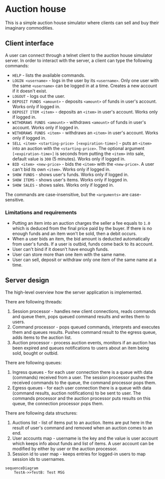 # Auction house

This is a simple auction house simulator where clients can sell and buy their imaginary commodities.

## Client interface

A user can connect through a telnet client to the auction house simulator server. In order to interact with the server, a client can type the following commands:

- `HELP` - lists the available commands.
- `LOGIN <username>` - logs in the user by its `<username>`. Only one user with the same `<username>` can be logged in at a time. Creates a new account if it doesn't exist.
- `LOGOUT` - logs out the user.
- `DEPOSIT FUNDS <amount>` - deposits `<amount>` of funds in user's account. Works only if logged in.
- `DEPOSIT ITEM <item>` - deposits an `<item>` in user's account. Works only if logged in.
- `WITHDRAWS FUNDS <amount>` - withdraws `<amount>` of funds in user's account. Works only if logged in.
- `WITHDRAWS FUNDS <item>` - withdraws an `<item>` in user's account. Works only if logged in.
- `SELL <item> <starting-price> [<expiration-time>]` - puts an `<item>` into an auction with the `<starting-price>`. The optional argument `[<expiration-time>]` is seconds from putting the `<item>` into sale, default value is `300` (5 minutes). Works only if logged in.
- `BID <item> <new-price>` - bids the `<item>` with the `<new-price>`. A user can't bid its own `<item>`. Works only if logged in.
- `SHOW FUNDS` - shows user's funds. Works only if logged in.
- `SHOW ITEMS` - shows user's items. Works only if logged in.
- `SHOW SALES` - shows sales. Works only if logged in.

The commands are case-insensitive, but the `<arguments>` are case-sensitive.

### Limitations and requirements

- Putting an item into an auction charges the seller a fee equals to `1.0` which is deduced from the final price paid by the buyer. If there is no enough funds and an item won't be sold, then a debit occurs.
- When a user bids an item, the bid amount is deducted automatically from user's funds. If a user is outbid, funds come back to its account.
- User can't bind if it doesn't have enough funds.
- User can store more than one item with the same name.
- User can sell, deposit or withdraw only one item of the same name at a time.

## Server design

The high-level overview how the server application is implemented.

There are following threads:
1. Session processor - handles new client connections, reads commands and queue them, pops queued command results and writes them to users.
2. Command processor - pops queued commands, interprets and executes them and queues results. Pushes command result to the egress queue, adds items to the auction list. 
3. Auction processor - process auction events, monitors if an auction has been expired and queues notifications to users about an item being sold, bought or outbid.

There are following queues:
1. Ingress queues - for each user connection there is a queue with data (commands) received from a user. The session processor pushes the received commands to the queue, the command processor pops them.  
2. Egress queues - for each user connection there is a queue with data (command results, auction notifications) to be sent to user. The commands processor and the auction processor puts results on this queue, the connection processor pops them. 

There are following data structures:
1. Auctions list - list of items put to an auction. Items are put here in the result of user's command and removed when an auction comes to an end.
2. User accounts map - username is the key and the value is user account which keeps info about funds and list of items. A user account can be modified by either by user or the auction processor.
3. Session id to user map - keeps entries for logged-in users to map session ids to usernames.

```mermaid
sequenceDiagram
    TestA->>TestB: Test MSG
```
